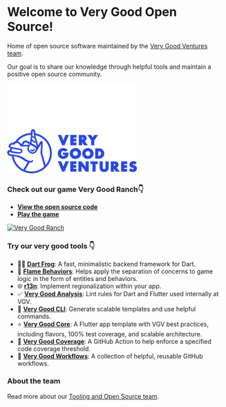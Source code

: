 # Welcome to Very Good Open Source! 
Home of open source software maintained by the [Very Good Ventures team][vgv_github_link].

Our goal is to share our knowledge through helpful tools and maintain a positive open source community. 

[![Very Good Ventures][logo_white]][very_good_ventures_link_dark]
[![Very Good Ventures][logo_black]][very_good_ventures_link_light]

### Check out our game Very Good Ranch👇
- **[View the open source code][vgr]**
- **[Play the game][ranch]**

<a href="https://ranch.vgv.dev"><img src="https://ranch.vgv.dev/img/share_image.png" alt="Very Good Ranch" width="500"/></a>

### Try our very good tools 👇
- 🎯🐸 **[Dart Frog][df]**: A fast, minimalistic backend framework for Dart. 
- 🏓 **[Flame Behaviors][fb]**: Helps apply the separation of concerns to game logic in the form of entities and behaviors.
- 🌐 **[r13n][rn]**: Implement regionalization within your app.
- ✅ **[Very Good Analysis][vga]**: Lint rules for Dart and Flutter used internally at VGV.
- 🦄 **[Very Good CLI][vgcli]**: Generate scalable templates and use helpful commands.
- ⭐️ **[Very Good Core][vgc]**: A Flutter app template with VGV best practices, including flavors, 100% test coverage, and scalable architecture.
- 🧪 **[Very Good Coverage][vgcov]**: A GitHub Action to help enforce a specified code coverage threshold. 
- 💼 **[Very Good Workflows][vgw]**: A collection of helpful, reusable GitHub workflows.

### About the team
Read more about our [Tooling and Open Source team][oss_team]. 

[logo_black]: https://raw.githubusercontent.com/VGVentures/very_good_brand/main/styles/README/vgv_logo_black.png#gh-light-mode-only
[logo_white]: https://raw.githubusercontent.com/VGVentures/very_good_brand/main/styles/README/vgv_logo_white.png#gh-dark-mode-only
[very_good_ventures_link_dark]: https://verygood.ventures#gh-dark-mode-only
[very_good_ventures_link_light]: https://verygood.ventures#gh-light-mode-only
[vgv_github_link]: https://github.com/VGVentures
[oss_team]: https://verygood.ventures/blog/tooling-and-open-source-team
[df]: https://github.com/verygoodopensource/dart_frog
[vgcli]: https://github.com/VeryGoodOpenSource/very_good_cli
[fb]: https://github.com/VeryGoodOpenSource/flame_behaviors
[vgc]: https://github.com/VeryGoodOpenSource/very_good_core
[vga]: https://github.com/verygoodopensource/very_good_analysis
[vgcov]: https://github.com/verygoodopensource/very_good_coverage
[vgw]: https://github.com/VeryGoodOpenSource/very_good_workflows
[ranch]: https://ranch.vgv.dev
[vgr]: https://github.com/VeryGoodOpenSource/very_good_ranch
[rn]: https://github.com/VeryGoodOpenSource/r13n
